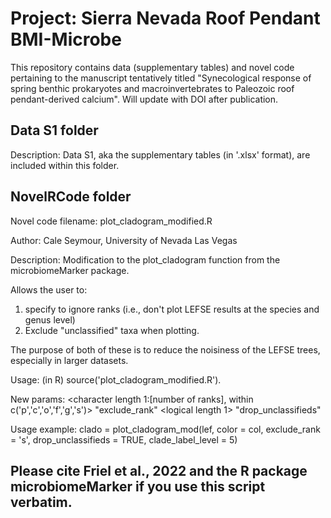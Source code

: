 # Project: Sierra Nevada Roof Pendant BMI-Microbe 
This repository contains data (supplementary tables) and novel code pertaining to the manuscript tentatively titled "Synecological response of spring benthic prokaryotes and macroinvertebrates to Paleozoic roof pendant-derived calcium". Will update with DOI after publication. 

## Data S1 folder
Description: Data S1, aka the supplementary tables (in '.xlsx' format), are included within this folder. 

## NovelRCode folder
Novel code filename: plot_cladogram_modified.R

Author: Cale Seymour, University of Nevada Las Vegas

Description: Modification to the plot_cladogram function from the microbiomeMarker package.  

Allows the user to:
1) specify to ignore ranks (i.e., don't plot LEFSE results at the species and genus level)
2) Exclude "unclassified" taxa when plotting.

The purpose of both of these is to reduce the noisiness of the LEFSE trees, especially in larger datasets.

Usage: (in R) source('plot_cladogram_modified.R').

New params: <character length 1:[number of ranks], within c('p','c','o','f','g','s')> "exclude_rank"
              <logical length 1> "drop_unclassifieds"

Usage example:
clado = plot_cladogram_mod(lef, color = col, exclude_rank = 's', drop_unclassifieds = TRUE, clade_label_level = 5)

## Please cite Friel et al., 2022 and the R package microbiomeMarker if you use this script verbatim.
